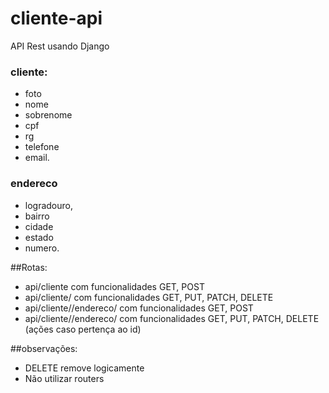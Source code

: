 # cliente-api
API Rest usando Django 


### cliente: 
- foto
- nome
- sobrenome
- cpf
- rg
- telefone
- email.

### endereco
- logradouro,
- bairro
- cidade
- estado
- numero.

##Rotas: 

- api/cliente com funcionalidades GET, POST
- api/cliente/<ph-cliente> com funcionalidades GET, PUT, PATCH, DELETE
- api/cliente/<pk-cliente>/endereco/ com funcionalidades GET, POST
- api/cliente/<pk-cliente>/endereco/<pk-endereco> com funcionalidades GET, PUT, PATCH, DELETE (ações caso pertença ao id)

##observações:

- DELETE remove logicamente 
- Não utilizar routers

